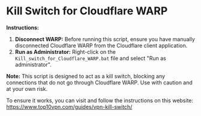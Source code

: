 # Kill Switch for Cloudflare WARP

**Instructions:**

1. **Disconnect WARP:** Before running this script, ensure you have manually disconnected Cloudflare WARP from the Cloudflare client application.
2. **Run as Administrator:** Right-click on the `Kill_switch_for_Cloudflare_WARP.bat` file and select "Run as administrator".

**Note:** This script is designed to act as a kill switch, blocking any connections that do not go through Cloudflare WARP. Use with caution and at your own risk.

To ensure it works, you can visit and follow the instructions on this website:
https://www.top10vpn.com/guides/vpn-kill-switch/
